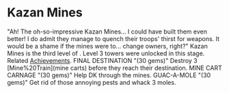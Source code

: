 # Kazan Mines

"Ah! The oh-so-impressive Kazan Mines... I could have built them even better! I do admit they manage to quench their troops' thirst for weapons. It would be a shame if the mines were to... change owners, right?"
Kazan Mines is the third level of . Level 3 towers were unlocked in this stage.
Related [Achievements](Achievements).
 FINAL DESTINATION "(30 gems)" Destroy 3 [Mine%20Train](mine carts) before they reach their destination.
 MINE CART CARNAGE "(30 gems)" Help DK through the mines.
 GUAC-A-MOLE "(30 gems)" Get rid of those annoying pests and whack 3 moles.